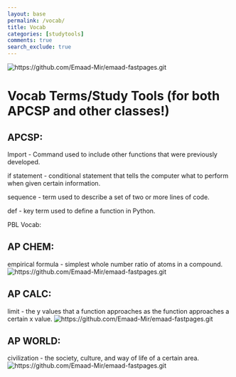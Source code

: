 ```yaml
---
layout: base
permalink: /vocab/
title: Vocab
categories: [studytools]
comments: true
search_exclude: true
---
```


![]({{site.baseurl}}/images/vocab.jpg "https://github.com/Emaad-Mir/emaad-fastpages.git")

# Vocab Terms/Study Tools (for both APCSP and other classes!)

## APCSP:

Import - Command used to include other functions that were previously developed.

if statement - conditional statement that tells the computer what to perform when given certain information.

sequence - term used to describe a set of two or more lines of code.

def - key term used to define a function in Python.

PBL Vocab:




## AP CHEM:
empirical formula - simplest whole number ratio of atoms in a compound.
![]({{site.baseurl}}/images/cool_chem.png "https://github.com/Emaad-Mir/emaad-fastpages.git")

## AP CALC:
limit - the y values that a function approaches as the function approaches a certain x value.
![]({{site.baseurl}}/images/applying-limit-rules.png "https://github.com/Emaad-Mir/emaad-fastpages.git")


## AP WORLD:
civilization - the society, culture, and way of life of a certain area.
![]({{site.baseurl}}/civilizations.jpg "https://github.com/Emaad-Mir/emaad-fastpages.git")




